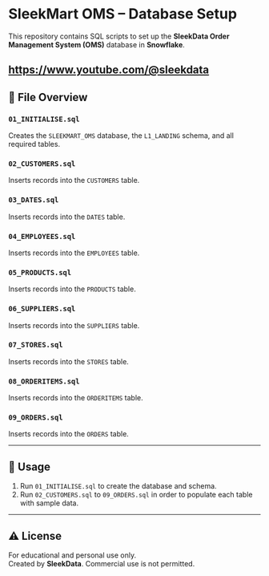 # SleekMart OMS – Database Setup

This repository contains SQL scripts to set up the **SleekData Order Management System (OMS)** database in **Snowflake**.

https://www.youtube.com/@sleekdata
---

## 📄 File Overview

### `01_INITIALISE.sql`  
Creates the `SLEEKMART_OMS` database, the `L1_LANDING` schema, and all required tables.

### `02_CUSTOMERS.sql`  
Inserts records into the `CUSTOMERS` table.

### `03_DATES.sql`  
Inserts records into the `DATES` table.

### `04_EMPLOYEES.sql`  
Inserts records into the `EMPLOYEES` table.

### `05_PRODUCTS.sql`  
Inserts records into the `PRODUCTS` table.

### `06_SUPPLIERS.sql`  
Inserts records into the `SUPPLIERS` table.

### `07_STORES.sql`  
Inserts records into the `STORES` table.

### `08_ORDERITEMS.sql`  
Inserts records into the `ORDERITEMS` table.

### `09_ORDERS.sql`  
Inserts records into the `ORDERS` table.

---

## 📌 Usage

1. Run `01_INITIALISE.sql` to create the database and schema.
2. Run `02_CUSTOMERS.sql` to `09_ORDERS.sql` in order to populate each table with sample data.

---

## ⚠️ License

For educational and personal use only.  
Created by **SleekData**. Commercial use is not permitted.

